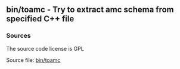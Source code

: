 ## bin/toamc - Try to extract amc schema from specified C++ file


### Sources
<a href="#sources"></a>
The source code license is GPL

Source file: [bin/toamc](/bin/toamc)

